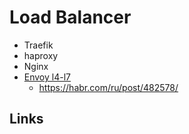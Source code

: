 # Load Balancer

- Traefik
- haproxy
- Nginx
- [Envoy l4-l7](https://www.envoyproxy.io/docs/envoy/latest/intro/what_is_envoy)
  - https://habr.com/ru/post/482578/
  
## Links